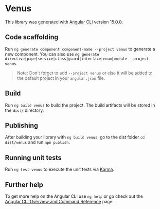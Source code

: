 # Venus

This library was generated with [Angular CLI](https://github.com/angular/angular-cli) version 15.0.0.

## Code scaffolding

Run `ng generate component component-name --project venus` to generate a new component. You can also use `ng generate directive|pipe|service|class|guard|interface|enum|module --project venus`.
> Note: Don't forget to add `--project venus` or else it will be added to the default project in your `angular.json` file. 

## Build

Run `ng build venus` to build the project. The build artifacts will be stored in the `dist/` directory.

## Publishing

After building your library with `ng build venus`, go to the dist folder `cd dist/venus` and run `npm publish`.

## Running unit tests

Run `ng test venus` to execute the unit tests via [Karma](https://karma-runner.github.io).

## Further help

To get more help on the Angular CLI use `ng help` or go check out the [Angular CLI Overview and Command Reference](https://angular.io/cli) page.

